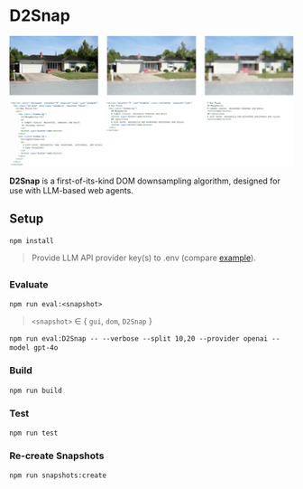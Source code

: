 # D2Snap

![Example of downsampling on an image (top) and a DOM (bottom) instance](./.github/downsampling.png)

**D2Snap** is a first-of-its-kind DOM downsampling algorithm, designed for use with LLM-based web agents.  

## Setup

``` console
npm install
```

> Provide LLM API provider key(s) to .env (compare [example](./.env.example)).

## 

### Evaluate

``` console
npm run eval:<snapshot>
```

> `<snapshot>` ∈ { `gui`, `dom`, `D2Snap` }

``` console
npm run eval:D2Snap -- --verbose --split 10,20 --provider openai --model gpt-4o
```

### Build

``` console
npm run build
```

### Test

``` console
npm run test
```

### Re-create Snapshots

``` console
npm run snapshots:create
```